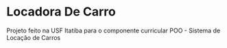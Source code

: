 #                       Locadora De Carro
Projeto feito na USF Itatiba para o componente curricular POO - Sistema de Locação de Carros 
